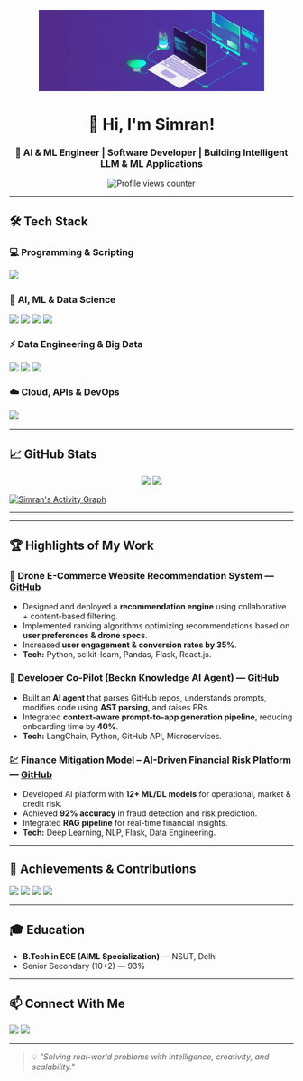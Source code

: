 <!-- Animated Header -->
<p align="center">
  <img src="https://github.com/simran1devloper/simran1devloper/blob/main/git_portfoliio.gif"  width="400" alt="Welcome Animation">
</p>
<h1 align="center">👋 Hi, I'm Simran!</h1>
<h3 align="center">🚀 AI & ML Engineer | Software Developer | Building Intelligent LLM & ML Applications</h3>
<p align="center">
  <img src="https://komarev.com/ghpvc/?username=simran1devloper&label=Profile%20Views&color=1E90FF&style=plastic" alt="Profile views counter" />
</p>

---


## 🛠 Tech Stack

### 💻 **Programming & Scripting**
<p align="left">
  <img src="https://skillicons.dev/icons?i=python,cpp,r,js,sql" />
</p>

### 🤖 **AI, ML & Data Science**
<p align="left">
  <img src="https://skillicons.dev/icons?i=tensorflow,pytorch" /> 
  <img src="https://skillicons.dev/icons?i=scikitlearn" />
  <img src="https://skillicons.dev/icons?i=opencv" />
  <img src="https://skillicons.dev/icons?i=pandas" />
</p>

### ⚡ **Data Engineering & Big Data**
<p align="left">
  <img src="https://skillicons.dev/icons?i=docker,kubernetes" />
  <img src="https://skillicons.dev/icons?i=postgres,mongodb,mysql" />
  <img src="https://skillicons.dev/icons?i=flask,react" />
</p>

### ☁️ **Cloud, APIs & DevOps**
<p align="left">
  <img src="https://skillicons.dev/icons?i=aws,azure,gcp,git,github" />
</p>

---

<!-- Stats Card -->
## 📈 GitHub Stats
<div align="center">
  <img src="https://github-readme-stats.vercel.app/api?username=simran1devloper&show_icons=true&count_private=true&theme=gotham&hide_border=true" height="180" />
  <img src="https://github-readme-stats.vercel.app/api/top-langs?username=simran1devloper&layout=compact&langs_count=8&theme=gotham&hide_border=true" height="180" />
</div>

[![Simran's Activity Graph](https://github-readme-activity-graph.vercel.app/graph?username=simran1devloper&bg_color=0c1014&color=1E90FF&line=1E90FF&point=1E90FF&area=true&hide_border=true)](https://github.com/simran1devloper)

---


---

## 🏆 Highlights of My Work

### 🛒 Drone E-Commerce Website Recommendation System — [GitHub](#)
- Designed and deployed a **recommendation engine** using collaborative + content-based filtering.
- Implemented ranking algorithms optimizing recommendations based on **user preferences & drone specs**.
- Increased **user engagement & conversion rates by 35%**.
- **Tech:** Python, scikit-learn, Pandas, Flask, React.js.

### 🤖 Developer Co-Pilot (Beckn Knowledge AI Agent) — [GitHub](#)
- Built an **AI agent** that parses GitHub repos, understands prompts, modifies code using **AST parsing**, and raises PRs.
- Integrated **context-aware prompt-to-app generation pipeline**, reducing onboarding time by **40%**.
- **Tech:** LangChain, Python, GitHub API, Microservices.

### 💹 Finance Mitigation Model – AI-Driven Financial Risk Platform — [GitHub](#)
- Developed AI platform with **12+ ML/DL models** for operational, market & credit risk.
- Achieved **92% accuracy** in fraud detection and risk prediction.
- Integrated **RAG pipeline** for real-time financial insights.
- **Tech:** Deep Learning, NLP, Flask, Data Engineering.

---

## 🏅 Achievements & Contributions
<p align="left">
  <img src="https://img.shields.io/badge/🥇_Google_Hackathon-EcoScan_Generative_AI_App-blue?style=for-the-badge" />
  <img src="https://img.shields.io/badge/🥈_Bank_of_Baroda-Fintech_AI_Risk_Mitigation-purple?style=for-the-badge" />
  <img src="https://img.shields.io/badge/🥉_Smart_India_Hackathon-Blockchain_AI_Waste_Segregation-orange?style=for-the-badge" />
  <img src="https://img.shields.io/badge/C4GT_2025-Contributor-green?style=for-the-badge" />
</p>

---

## 🎓 Education
- **B.Tech in ECE (AIML Specialization)** — NSUT, Delhi
- Senior Secondary (10+2) — 93%

---

## 📫 Connect With Me
<p align="left">
  <a href="mailto:simran.101.simran.1@gmail.com"><img src="https://skillicons.dev/icons?i=gmail" /></a>
  <a href="https://www.linkedin.com/in/simran-%E2%80%8E-1245a12b1/"><img src="https://skillicons.dev/icons?i=linkedin" /></a>

</p>

---

> 💡 *"Solving real-world problems with intelligence, creativity, and scalability."*
